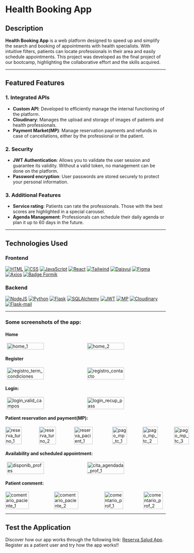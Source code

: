 # Health Booking App

## Description
**Health Booking App** is a web platform designed to speed up and simplify the search and booking of appointments with health specialists. With intuitive filters, patients can locate professionals in their area and easily schedule appointments. This project was developed as the final project of our bootcamp, highlighting the collaborative effort and the skills acquired.

---

## Featured Features

### 1. Integrated APIs
- **Custom API**: Developed to efficiently manage the internal functioning of the platform.
- **Cloudinary**: Manages the upload and storage of images of patients and health professionals.
- **Payment Market(MP)**: Manage reservation payments and refunds in case of cancellations, either by the professional or the patient.

### 2. Security
- **JWT Authentication**: Allows you to validate the user session and guarantee its validity. Without a valid token, no management can be done on the platform.
- **Password encryption**: User passwords are stored securely to protect your personal information.

### 3. Additional Features
- **Service rating**: Patients can rate the professionals. Those with the best scores are highlighted in a special carousel.
- **Agenda Management**: Professionals can schedule their daily agenda or plan it up to 60 days in the future.

---

## Technologies Used

### Frontend
[![HTML](https://img.shields.io/badge/HTML-blue)](https://es.wikipedia.org/wiki/HTML)
[![CSS](https://img.shields.io/badge/CSS-blue)](https://es.wikipedia.org/wiki/CSS)
[![JavaScript](https://img.shields.io/badge/JavaScript-yellow)](https://es.wikipedia.org/wiki/JavaScript)
[![React](https://img.shields.io/badge/React-red)](https://es.wikipedia.org/wiki/React)
[![Tailwind](https://img.shields.io/badge/Tailwind-blue)](https://es.wikipedia.org/wiki/Tailwind_CSS)
[![Daisyui](https://img.shields.io/badge/daisyui-blue)](https://daisyui.com/)
[![Figma](https://img.shields.io/badge/Figma-red)](https://es.wikipedia.org/wiki/Figma)
[![Axios](https://img.shields.io/badge/Axios-green)](https://www.npmjs.com/package/axios)
[![Badge Formik](https://img.shields.io/badge/Formik-red)](https://choosealicense.com/licenses/mit/)

### Backend
[![NodeJS](https://img.shields.io/badge/NodeJS-green)](https://es.wikipedia.org/wiki/Node.js)
[![Python](https://img.shields.io/badge/Python-violet)](https://es.wikipedia.org/wiki/Python)
[![Flask](https://img.shields.io/badge/Flask-black)](https://es.wikipedia.org/wiki/Flask)
[![SQLAlchemy](https://img.shields.io/badge/SQLAlchemy-red)](https://es.wikipedia.org/wiki/SQLAlchemy)
[![JWT](https://img.shields.io/badge/JWT-black)](https://jwt.io/)
[![MP](https://img.shields.io/badge/MercadoPago-blue)](https://www.mercadopago.com.uy/)
[![Cloudinary](https://img.shields.io/badge/Cloudinary-blue)](https://cloudinary.com/)
[![Flask-mail ](https://img.shields.io/badge/Flask-mail-blue?labelColor=black)](https://flask-mail.readthedocs.io/en/latest/)

---
### Some screenshots of the app:

#### Home
<div style="display: flex; justify-content: space-around;"> 
  <img src="https://github.com/user-attachments/assets/0cdb05eb-37bb-4cc6-8d89-7b43bb852f77" alt="home_1" style="width: 48%;">
  <img src="https://github.com/user-attachments/assets/40be2fbe-e4e6-41b9-adbc-97c102885315" alt="home_2" style="width: 48%;">

</div>

#### Register
<div style="display: flex; justify-content: space-around;">
  <img src="https://github.com/user-attachments/assets/d6ad7755-3932-4f92-ade3-538e8e4918aa" alt="registro_term_condiciones" style="width: 48%;"> 
  <img src="https://github.com/user-attachments/assets/0ae53c98-399d-47ac-92c7-b9c6395c2088" alt="registro_contacto" style="width: 48%;">

</div>

#### Login:
<div style="display: flex; justify-content: space-around;">
  <img src="https://github.com/user-attachments/assets/05237306-70e3-4959-b52e-fb707c5ed4f7" alt="login_valid_campos" style="width: 48%;">
  <img src="https://github.com/user-attachments/assets/508676e9-a362-4b2c-9b9d-f7ce9022ddf1" alt="login_recup_pass" style="width: 48%;">

</div>

#### Patient reservation and payment(MP):
<div style="display: flex; justify-content: space-around;">
  <img src="https://github.com/user-attachments/assets/944aeccc-72da-4486-852b-c078375c88d3" alt="reserva_turno_1" style="width: 48%;">
  <img src="https://github.com/user-attachments/assets/9dd05304-725f-438e-91d8-6f003def91fe" alt="reserva_turno_2" style="width: 48%;">
  <img src="https://github.com/user-attachments/assets/0d6e3f80-4031-48c9-8ac6-9209192a7288" alt="reserva_pacient_1" style="width: 48%;">
  <img src="https://github.com/user-attachments/assets/bdfff5f7-a1dd-462b-9d7b-638f7acb330c" alt="pago_mp_tc_1" style="width: 48%;">
  <img src="https://github.com/user-attachments/assets/871e5f19-eaa6-4c7d-b2a4-18e6b6f5dd2e" alt="pago_mp_tc_2" style="width: 48%;">
  <img src="https://github.com/user-attachments/assets/f351d59b-7dac-4d2d-bbcb-c113b8e12e46" alt="pago_mp_tc_3" style="width: 48%;">

</div>

#### Availability and scheduled appointment:
<div style="display: flex; justify-content: space-around;">
  <img src="https://github.com/user-attachments/assets/191d093b-2cc0-40ef-8f0d-37696ca671b0" alt="disponib_profes" style="width: 48%;">
  <img src="https://github.com/user-attachments/assets/3d8cb21b-f8b4-45df-a5a2-dc2b68de21b2" alt="cita_agendada_prof_1" style="width: 48%;">

</div>

#### Patient comment:
<div style="display: flex; justify-content: space-around;">
  <img src="https://github.com/user-attachments/assets/b2164e1e-e7d9-4ff0-bcd3-db6cee6e8105" alt="comentario_paciente_1" style="width: 48%;">
  <img src="https://github.com/user-attachments/assets/9102f228-dcd1-4f5d-8da5-a38131548c03" alt="comentario_paciente_2" style="width: 48%;">
  <img src="https://github.com/user-attachments/assets/df94a028-cb27-4d5f-ab9c-2745fc1d4f9d" alt="comentario_prof_1" style="width: 48%;">
  <img src="https://github.com/user-attachments/assets/590dc312-3c2e-4c3d-b010-cfd2096608b6" alt="comentario_prof_2" style="width: 48%;">

</div>

---

## Test the Application
Discover how our app works through the following link: [Reserva Salud App](https://sample-service-name-1fhu.onrender.com/).  
Register as a patient user and try how the app works!!
